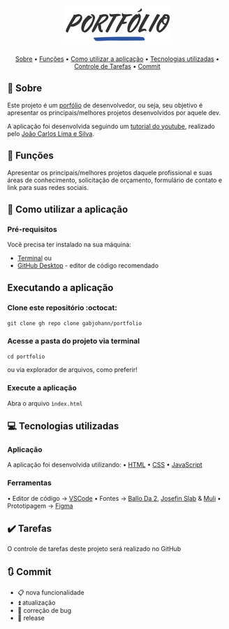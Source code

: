 <h1 align="center">
  <img width="250px" src="/.github/portfolio.png" />
</h1>

<p align="center">
 <a href="#--sobre">Sobre</a> •
 <a href="#--funcoes">Funções</a> •
 <a href="#--como-utilizar-a-aplicacao">Como utilizar a aplicação</a> •
 <a href="#--tecnologias-utilizadas">Tecnologias utilizadas</a> •
 <a href="#--controle-tarefas">Controle de Tarefas</a> •
 <a href="#--commit">Commit</a> 
</p>

<!--![home](.github/homepage.png) -->

## [](https://github.com/gabjohann/portifolio#--sobre):page_facing_up: Sobre

Este projeto é um [porfólio](https://pt.wikipedia.org/wiki/Portf%C3%B3lio) de desenvolvedor, ou seja, seu objetivo é apresentar os principais/melhores projetos desenvolvidos por aquele dev. 

A aplicação foi desenvolvida seguindo um [tutorial do youtube](https://youtube.com/playlist?list=PLM_90--7SomWgfPYCXnpuoY2L-Z_Z-AiV), realizado pelo [João Carlos Lima e Silva](https://github.com/joaocarloslima). 


## [](https://github.com/gabjohann/portifolio#--funcoes):dart: Funções

Apresentar os principais/melhores projetos daquele profissional e suas áreas de conhecimento, solicitação de orçamento, formulário de contato e link para suas redes sociais.


## [](https://github.com/gabjohann/portifolio#--como-utilizar-a-aplicacao):space_invader: Como utilizar a aplicação


### Pré-requisitos

Você precisa ter instalado na sua máquina:
* [Terminal](https://www.techtudo.com.br/listas/noticia/2016/05/mais-de-dez-maneiras-de-abrir-o-prompt-de-comando-no-windows-10.html) 
ou
* [GitHub Desktop](https://desktop.github.com/) - editor de código recomendado


## Executando a aplicação

### Clone este repositório :octocat:

``git clone gh repo clone gabjohann/portfolio``

### Acesse a pasta do projeto via terminal

``cd portfolio``


ou via explorador de arquivos, como preferir!
### Execute a aplicação

Abra o arquivo ``ìndex.html``


## [](https://github.com/gabjohann/portifolio#--tecnologias-utilizadas)💻 Tecnologias utilizadas

### Aplicação

A aplicação foi desenvolvida utilizando:
• [HTML](https://developer.mozilla.org/pt-BR/docs/Web/HTML) 
• [CSS](https://developer.mozilla.org/pt-BR/docs/Web/CSS) 
• [JavaScript](https://developer.mozilla.org/pt-BR/docs/Web/JavaScript) 


### Ferramentas

• Editor de código -> [VSCode](https://code.visualstudio.com/)
• Fontes -> [Ballo Da 2](https://fonts.google.com/specimen/Baloo+Da+2?preview.text_type=custom), [Josefin Slab](https://fonts.google.com/specimen/Josefin+Slab?preview.text_type=custom) & [Muli](https://fonts.adobe.com/fonts/muli)
• Prototipagem -> [Figma](https://www.figma.com/)


## [](https://github.com/gabjohann/portifolio#--controle-tarefas):heavy_check_mark: Tarefas  

O controle de tarefas deste projeto será realizado no GitHub


## [](https://github.com/gabjohann/portifolio#--sobre):arrows_clockwise: Commit

-  :clipboard:       nova funcionalidade
-  :arrow_double_up: atualização
-  :space_invader:   correção de bug
-  :tada:            release
